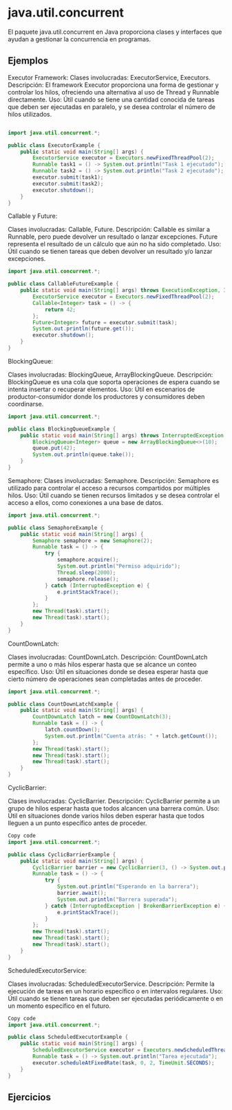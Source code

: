 # java.util.concurrent

El paquete java.util.concurrent en Java proporciona clases y interfaces que ayudan a gestionar la concurrencia en programas.

## Ejemplos

Executor Framework:
Clases involucradas: ExecutorService, Executors.
Descripción: El framework Executor proporciona una forma de gestionar y controlar los hilos, ofreciendo una alternativa al uso de Thread y Runnable directamente.
Uso: Útil cuando se tiene una cantidad conocida de tareas que deben ser ejecutadas en paralelo, y se desea controlar el número de hilos utilizados.


```java

import java.util.concurrent.*;

public class ExecutorExample {
    public static void main(String[] args) {
        ExecutorService executor = Executors.newFixedThreadPool(2);
        Runnable task1 = () -> System.out.println("Task 1 ejecutado");
        Runnable task2 = () -> System.out.println("Task 2 ejecutado");
        executor.submit(task1);
        executor.submit(task2);
        executor.shutdown();
    }
}

```




Callable y Future:

Clases involucradas: Callable, Future.
Descripción: Callable es similar a Runnable, pero puede devolver un resultado o lanzar excepciones. Future representa el resultado de un cálculo que aún no ha sido completado.
Uso: Útil cuando se tienen tareas que deben devolver un resultado y/o lanzar excepciones.

```java
import java.util.concurrent.*;

public class CallableFutureExample {
    public static void main(String[] args) throws ExecutionException, InterruptedException {
        ExecutorService executor = Executors.newFixedThreadPool(2);
        Callable<Integer> task = () -> {
            return 42;
        };
        Future<Integer> future = executor.submit(task);
        System.out.println(future.get());
        executor.shutdown();
    }
}
```

BlockingQueue:


Clases involucradas: BlockingQueue, ArrayBlockingQueue.
Descripción: BlockingQueue es una cola que soporta operaciones de espera cuando se intenta insertar o recuperar elementos.
Uso: Útil en escenarios de productor-consumidor donde los productores y consumidores deben coordinarse.

```java
import java.util.concurrent.*;

public class BlockingQueueExample {
    public static void main(String[] args) throws InterruptedException {
        BlockingQueue<Integer> queue = new ArrayBlockingQueue<>(10);
        queue.put(42);
        System.out.println(queue.take());
    }
}
```

Semaphore:
Clases involucradas: Semaphore.
Descripción: Semaphore es utilizado para controlar el acceso a recursos compartidos por múltiples hilos.
Uso: Útil cuando se tienen recursos limitados y se desea controlar el acceso a ellos, como conexiones a una base de datos.

```java
import java.util.concurrent.*;

public class SemaphoreExample {
    public static void main(String[] args) {
        Semaphore semaphore = new Semaphore(2);
        Runnable task = () -> {
            try {
                semaphore.acquire();
                System.out.println("Permiso adquirido");
                Thread.sleep(2000);
                semaphore.release();
            } catch (InterruptedException e) {
                e.printStackTrace();
            }
        };
        new Thread(task).start();
        new Thread(task).start();
    }
}
```

CountDownLatch:

Clases involucradas: CountDownLatch.
Descripción: CountDownLatch permite a uno o más hilos esperar hasta que se alcance un conteo específico.
Uso: Útil en situaciones donde se desea esperar hasta que cierto número de operaciones sean completadas antes de proceder.

```java
import java.util.concurrent.*;

public class CountDownLatchExample {
    public static void main(String[] args) {
        CountDownLatch latch = new CountDownLatch(3);
        Runnable task = () -> {
            latch.countDown();
            System.out.println("Cuenta atrás: " + latch.getCount());
        };
        new Thread(task).start();
        new Thread(task).start();
        new Thread(task).start();
    }
}
```

CyclicBarrier:

Clases involucradas: CyclicBarrier.
Descripción: CyclicBarrier permite a un grupo de hilos esperar hasta que todos alcancen una barrera común.
Uso: Útil en situaciones donde varios hilos deben esperar hasta que todos lleguen a un punto específico antes de proceder.


```java
Copy code
import java.util.concurrent.*;

public class CyclicBarrierExample {
    public static void main(String[] args) {
        CyclicBarrier barrier = new CyclicBarrier(3, () -> System.out.println("Barrera alcanzada"));
        Runnable task = () -> {
            try {
                System.out.println("Esperando en la barrera");
                barrier.await();
                System.out.println("Barrera superada");
            } catch (InterruptedException | BrokenBarrierException e) {
                e.printStackTrace();
            }
        };
        new Thread(task).start();
        new Thread(task).start();
        new Thread(task).start();
    }
}
```

ScheduledExecutorService:

Clases involucradas: ScheduledExecutorService.
Descripción: Permite la ejecución de tareas en un horario específico o en intervalos regulares.
Uso: Útil cuando se tienen tareas que deben ser ejecutadas periódicamente o en un momento específico en el futuro.

```java
Copy code
import java.util.concurrent.*;

public class ScheduledExecutorExample {
    public static void main(String[] args) {
        ScheduledExecutorService executor = Executors.newScheduledThreadPool(2);
        Runnable task = () -> System.out.println("Tarea ejecutada");
        executor.scheduleAtFixedRate(task, 0, 2, TimeUnit.SECONDS);
    }
}
```

## Ejercicios

